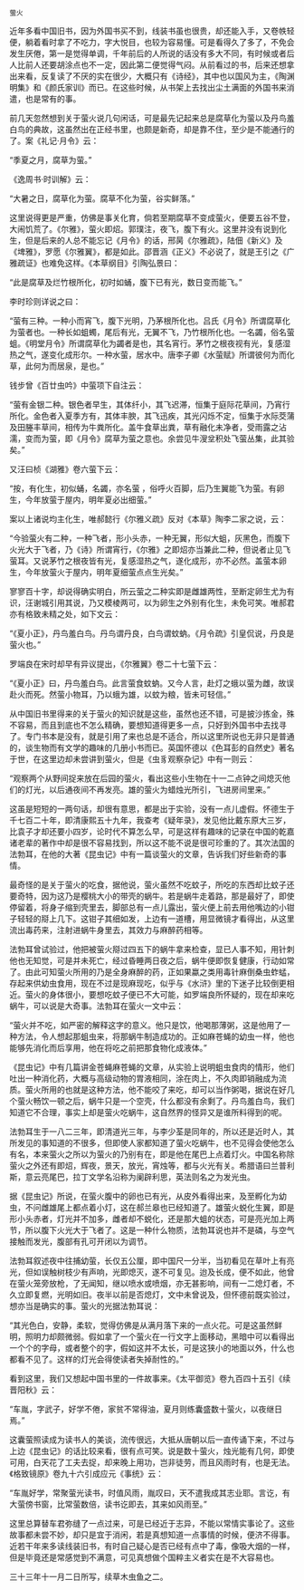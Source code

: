     萤火 

   近年多看中国旧书，因为外国书买不到，线装书虽也很贵，却还能入手，又卷帙轻便，躺着看时拿了不吃力，字大悦目，也较为容易懂。可是看得久了多了，不免会发生厌倦，第一是觉得单调，千年前后的人所说的话没有多大不同，有时候或者后人比前人还要胡涂点也不一定，因此第二便觉得气闷。从前看过的书，后来还想拿出来看，反复读了不厌的实在很少，大概只有《诗经》，其中也以国风为主，《陶渊明集》和《颜氏家训》而已。在这些时候，从书架上去找出尘土满面的外国书来消遣，也是常有的事。

   前几天忽然想到关于萤火说几句闲话，可是最先记起来总是腐草化为萤以及丹鸟羞白鸟的典故，这虽然出在正经书里，也颇是新奇，却是靠不住，至少是不能通行的了。案《礼记·月令》云：

   “季夏之月，腐草为萤。”

   《逸周书·时训解》云：

   “大暑之日，腐草化为萤。腐草不化为萤，谷实鲜落。”

   这里说得更是严重，仿佛是事关化育，倘若至期腐草不变成萤火，便要五谷不登，大闹饥荒了。《尔雅》，萤火即炤。郭璞注，夜飞，腹下有火。这里并没有说到化生，但是后来的人总不能忘记《月令》的话，邢昺《尔雅疏》，陆佃《新义》及《埤雅》，罗愿《尔雅翼》，都是如此。邵晋涵《正义》不必说了，就是王引之《广雅疏证》也难免这样。《本草纲目》引陶弘景曰：

   “此是腐草及烂竹根所化，初时如蛹，腹下已有光，数日变而能飞。”

   李时珍则详说之曰：

   “萤有三种。一种小而宵飞，腹下光明，乃茅根所化也。吕氏《月令》所谓腐草化为萤者也。一种长如蛆蠋，尾后有光，无翼不飞，乃竹根所化也。一名蠲，俗名萤蛆。《明堂月令》所谓腐草化为蠲者是也，其名宵行。茅竹之根夜视有光，复感湿热之气，遂变化成形尔。一种水萤，居水中。唐李子卿《水萤赋》所谓彼何为而化草，此何为而居泉，是也。”

   钱步曾《百廿虫吟》中萤项下自注云：

   “萤有金银二种。银色者早生，其体纤小，其飞迟滞，恒集于庭际花草间，乃宵行所化。金色者入夏季方有，其体丰腴，其飞迅疾，其光闪烁不定，恒集于水际茭蒲及田塍丰草间，相传为牛粪所化。盖牛食草出粪，草有融化未净者，受雨露之沾濡，变而为萤，即《月令》腐草为萤之意也。余尝见牛溲坌积处飞萤丛集，此其验矣。”

   又汪曰桢《湖雅》卷六萤下云：

   “按，有化生，初似蛹，名蠲，亦名萤 ，俗呼火百脚，后乃生翼能飞为萤。有卵生，今年放萤于屋内，明年夏必出细萤。”

   案以上诸说均主化生，唯郝懿行《尔雅义疏》反对《本草》陶李二家之说，云：

   “今验萤火有二种，一种飞者，形小头赤，一种无翼，形似大蛆，灰黑色，而腹下火光大于飞者，乃《诗》所谓宵行，《尔雅》之即炤亦当兼此二种，但说者止见飞萤耳。又说茅竹之根夜皆有光，复感湿热之气，遂化成形，亦不必然。盖萤本卵生，今年放萤火于屋内，明年夏细萤点点生光矣。”

   寥寥百十字，却说得确实明白，所云萤之二种实即是雌雄两性，至断定卵生尤为有识，汪谢城引用其说，乃又模棱两可，以为卵生之外别有化生，未免可笑。唯郝君亦有格致未精之处，如下文云：

   “《夏小正》，丹鸟羞白鸟。丹鸟谓丹良，白鸟谓蚊蚋。《月令疏》引皇侃说，丹良是萤火也。”

   罗端良在宋时却早有异议提出，《尔雅翼》卷二十七萤下云：

   “《夏小正》曰，丹鸟羞白鸟。此言萤食蚊蚋。又今人言，赴灯之蛾以萤为雌，故误赴火而死。然萤小物耳，乃以蛾为雄，以蚊为粮，皆未可轻信。”

   从中国旧书里得来的关于萤火的知识就是这些，虽然也还不错，可是披沙拣金，殊不容易，而且到底也不怎么精确，要想知道得更多一点，只好到外国书中去找寻了。专门书本是没有，就是引用了来也总是不适合，所以这里所说也无非只是普通的，谈生物而有文学的趣味的几册小书而已。英国怀德以《色耳彭的自然史》著名于世，在这里边却未尝讲到萤火，但是《虫豸观察杂记》中有一则云：

   “观察两个从野间捉来放在后园的萤火，看出这些小生物在十一二点钟之间熄灭他们的灯光，以后通夜间不再发亮。雄的萤火为蜡烛光所引，飞进房间里来。”

   这虽是短短的一两句话，却很有意思，都是出于实验，没有一点儿虚假。怀德生于千七百二十年，即清康熙五十九年，我查考《疑年录》，发见他比戴东原大三岁，比袁子才却还要小四岁，论时代不算怎么早，可是这样有趣味的记录在中国的乾嘉诸老辈的著作中却是很不容易找到，所以这不能不说是很可珍重的了。其次法国的法勃耳，在他的大著《昆虫记》中有一篇谈萤火的文章，告诉我们好些新奇的事情。

   最奇怪的是关于萤火的吃食，据他说，萤火虽然不吃蚊子，所吃的东西却比蚊子还要奇特，因为这乃是樱桃大小的带壳的蜗牛。若是蜗牛走着路，那是最好了，即使停留着，将身子缩到壳里去，脚部总有一点儿露出，萤火便上前去用他嘴边的小钳子轻轻的搿上几下。这钳子其细如发，上边有一道槽，用显微镜才看得出，从这里流出毒药来，注射进蜗牛身里去，其效力与麻醉药相等。

   法勃耳曾试验过，他把被萤火搿过四五下的蜗牛拿来检查，显已人事不知，用针刺他也无知觉，可是并未死亡，经过昏睡两日夜之后，蜗牛便即恢复健康，行动如常了。由此可知萤火所用的乃是全身麻醉的药，正如果蠃之类用毒针麻倒桑虫蚱蜢，存起来供幼虫食用，现在不过是现麻现吃，似乎与《水浒》里的下迷子比较倒更相近。萤火的身体很小，要想吃蚊子便已不大可能，如罗端良所怀疑的，现在却来吃蜗牛，可以说是大奇事。法勃耳在萤火一文中云：

   “萤火并不吃，如严密的解释这字的意义。他只是饮，他喝那薄粥，这是他用了一种方法，令人想起那蛆虫来，将那蜗牛制造成功的。正如麻苍蝇的幼虫一样，他也能够先消化而后享用，他在将吃之前把那食物化成液体。”

   《昆虫记》中有几篇讲金苍蝇麻苍蝇的文章，从实验上说明蛆虫食肉的情形，他们吐出一种消化药，大概与高级动物的胃液相同，涂在肉上，不久肉即销融成为流质。萤火所用的也就是这种方法，他不能咬了来吃，却可以当作粥喝，据说在好几个萤火畅饮一顿之后，蜗牛只是一个空壳，什么都没有余剩了。丹鸟羞白鸟，我们知道它不合理，事实上却是萤火吃蜗牛，这自然界的怪异又是谁所料得到的呢。

   法勃耳生于一八二三年，即清道光三年，与李少荃是同年的，所以还是近时人，其所发见的事知道的不很多，但即使人家都知道了萤火吃蜗牛，也不见得会使他怎么有名，本来萤火之所以为萤火的乃别有在，即是他在尾巴上点着灯火。中国名称除萤火之外还有即炤，辉夜，景天，放光，宵烛等，都与火光有关。希腊语曰兰普利斯，意云亮尾巴，拉丁文学名沿称为阑辟利思，英法则名之为发光虫。

   据《昆虫记》所说，在萤火腹中的卵也已有光，从皮外看得出来，及至孵化为幼虫，不问雌雄尾上都点着小灯，这在郝兰皋也已经知道了。雄萤火蜕化生翼，即是形小头赤者，灯光并不加多，雌者却不蜕化，还是那大蛆的状态，可是亮光加上两节，所以腹下火光大于飞者了。这是一种什么物质，法勃耳说也并不是磷，与空气接触而发光，腹部有孔可开闭以为调节。

   法勃耳叙述夜中往捕幼萤，长仅五公厘，即中国尺一分半，当初看见在草叶上有亮光，但如误触树枝少有声响，光即熄灭，遂不可复见。迨及长成，便不如此，他曾在萤火笼旁放枪，了无闻知，继以喷水或喷烟，亦无甚影响，间有一二熄灯者，不久立即复燃，光明如旧。夜半以前是否熄灯，文中未曾说及，但怀德前既实验过，想亦当是确实的事。萤火的光据法勃耳说：

   “其光色白，安静，柔软，觉得仿佛是从满月落下来的一点火花。可是这虽然鲜明，照明力却颇微弱。假如拿了一个萤火在一行文字上面移动，黑暗中可以看得出一个个的字母，或者整个的字，假如这并不太长，可是这狭小的地面以外，什么也都看不见了。这样的灯光会得使读者失掉耐性的。”

   看到这里，我们又想起中国书里的一件故事来。《太平御览》卷九百四十五引《续晋阳秋》云：

   “车胤，字武子，好学不倦，家贫不常得油，夏月则练囊盛数十萤火，以夜继日焉。”

   这囊萤照读成为读书人的美谈，流传很远，大抵从唐朝以后一直传诵下来，不过与上边《昆虫记》的话比较来看，很有点可笑。说是数十萤火，烛光能有几何，即使可用，白天花了工夫去捉，却来晚上用功，岂非徒劳，而且风雨时有，也是无法。《格致镜原》卷九十六引成应元《事统》云：

   “车胤好学，常聚萤光读书，时值风雨，胤叹曰，天不遣我成其志业耶。言讫，有大萤傍书窗，比常萤数倍，读书讫即去，其来如风雨至。”

   这里总算替车君弥缝了一点过来，可是已经近于志异，不能以常情实事论了。这些故事都未尝不妙，却只是宜于消闲，若是真想知道一点事情的时候，便济不得事。近若干年来多读线装旧书，有时自己疑心是否已经有点中了毒，像吸大烟的一样，但是毕竟还是常感觉到不满意，可见真想做个国粹主义者实在是不大容易也。

   三十三年十一月二日所写，续草木虫鱼之二。

